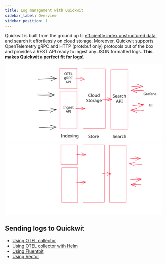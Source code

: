 ```yaml
---
title: Log management with Quickwit
sidebar_label: Overview
sidebar_position: 1
---
```


Quickwit is built from the ground up to [efficiently index unstructured data](../guides/schemaless.md), and search it effortlessly on cloud storage.
Moreover, Quickwit supports OpenTelemetry gRPC and HTTP (protobuf only) protocols out of the box and provides a REST API ready to ingest any JSON formatted logs.
**This makes Quickwit a perfect fit for logs!**.

![Quickwit Log Management](../assets/images/log-management-overview-light.svg#gh-light-mode-only)![Quickwit Log Management](../assets/images/log-management-overview-dark.svg#gh-dark-mode-only)

## Sending logs to Quickwit

- [Using OTEL collector](send-logs/using-otel-collector.md)
- [Using OTEL collector with Helm](send-logs/using-otel-collector-with-helm.md)
- [Using Fluentbit](send-logs/using-fluentbit.md)
- [Using Vector](send-logs/using-vector.md)

